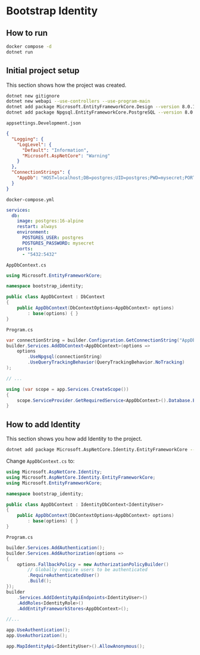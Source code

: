 # Bootstrap Identity

## How to run

```sh
docker compose -d
dotnet run
```

## Initial project setup

This section shows how the project was created.

```sh
dotnet new gitignore
dotnet new webapi --use-controllers --use-program-main
dotnet add package Microsoft.EntityFrameworkCore.Design --version 8.0.10
dotnet add package Npgsql.EntityFrameworkCore.PostgreSQL --version 8.0.10
```

`appsettings.Development.json`

```json
{
  "Logging": {
    "LogLevel": {
      "Default": "Information",
      "Microsoft.AspNetCore": "Warning"
    }
  },
  "ConnectionStrings": {
    "AppDb": "HOST=localhost;DB=postgres;UID=postgres;PWD=mysecret;PORT=5432;"
  }
}
```

`docker-compose.yml`

```yml
services:
  db:
    image: postgres:16-alpine
    restart: always
    environment:
      POSTGRES_USER: postgres
      POSTGRES_PASSWORD: mysecret
    ports:
      - "5432:5432"
```

`AppDbContext.cs`

```cs
using Microsoft.EntityFrameworkCore;

namespace bootstrap_identity;

public class AppDbContext : DbContext
{
    public AppDbContext(DbContextOptions<AppDbContext> options)
        : base(options) { }
}
```

`Program.cs`

```cs
var connectionString = builder.Configuration.GetConnectionString("AppDb");
builder.Services.AddDbContext<AppDbContext>(options =>
    options
        .UseNpgsql(connectionString)
        .UseQueryTrackingBehavior(QueryTrackingBehavior.NoTracking)
);

// ...

using (var scope = app.Services.CreateScope())
{
    scope.ServiceProvider.GetRequiredService<AppDbContext>().Database.EnsureCreated();
}
```

## How to add Identity

This section shows you how add Identity to the project.

```sh
dotnet add package Microsoft.AspNetCore.Identity.EntityFrameworkCore --version 8.0.10
```

Change `AppDbContext.cs` to:

```cs
using Microsoft.AspNetCore.Identity;
using Microsoft.AspNetCore.Identity.EntityFrameworkCore;
using Microsoft.EntityFrameworkCore;

namespace bootstrap_identity;

public class AppDbContext : IdentityDbContext<IdentityUser>
{
    public AppDbContext(DbContextOptions<AppDbContext> options)
        : base(options) { }
}
```

`Program.cs`

```cs
builder.Services.AddAuthentication();
builder.Services.AddAuthorization(options =>
{
    options.FallbackPolicy = new AuthorizationPolicyBuilder()
        // Globally require users to be authenticated
        .RequireAuthenticatedUser()
        .Build();
});
builder
    .Services.AddIdentityApiEndpoints<IdentityUser>()
    .AddRoles<IdentityRole>()
    .AddEntityFrameworkStores<AppDbContext>();

//...

app.UseAuthentication();
app.UseAuthorization();

app.MapIdentityApi<IdentityUser>().AllowAnonymous();
```
